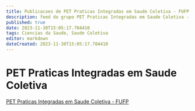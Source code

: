 ```yaml
---
title: Publicacoes de PET Praticas Integradas em Saude Coletiva - FUFP 
description: feed do grupo PET Praticas Integradas em Saude Coletiva - FUFP
published: true
date: 2023-11-30T15:05:17.704410
tags: Ciencias da Saude, Saude Coletiva
editor: markdown
dateCreated: 2023-11-30T15:05:17.704410
---
```


# PET Praticas Integradas em Saude Coletiva
[PET Praticas Integradas em Saude Coletiva - FUFP](/grupo/35PETPraticasIntegradasemSaudeColetivaFUFP)